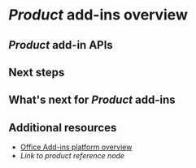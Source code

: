 # *Product* add-ins overview

<!-- For an example, see [Word add-ins overview](https://dev.office.com/docs/add-ins/word/word-add-ins-programming-overview).

-->

<!-- Introduction:

- Describe common scenarios.
- Describe what add-ins can do.
- Include an image of an add-in that illustrates scenario/best practices.
- Specify target platforms.

-->

## *Product* add-in APIs

<!-- Introduce the APIs used to develop add-ins, including client-specific APIs and Office.js. Explain the scenarios in which to use them. Link to relevant reference documentation.

-->

## Next steps

<!-- Link to Getting started content and other relevant topics - Design, best practices, manifest documentation.

-->

## What's next for *Product* add-ins

<!-- Describe and link to APIs available on Open Spec page. Link to change log if applicable.

-->

## Additional resources

- [Office Add-ins platform overview](../overview/office-add-ins.md)
- *Link to product reference node*



